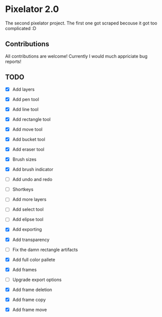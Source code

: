 # Pixelator 2.0

The second pixelator project. The first one got scraped becouse it got too complicated :D

## Contributions

All contributions are welcome! Currently I would much appriciate bug reports!

## TODO

- [x] Add layers
- [x] Add pen tool
- [x] Add line tool
- [x] Add rectangle tool
- [x] Add move tool
- [x] Add bucket tool 
- [x] Add eraser tool
- [x] Brush sizes
- [x] Add brush indicator
- [ ] Add undo and redo
- [ ] Shortkeys
- [ ] Add more layers
- [ ] Add select tool
- [ ] Add elipse tool
- [x] Add exporting
- [x] Add transparency
- [ ] Fix the damn rectangle artifacts
- [x] Add full color pallete 
- [x] Add frames
- [ ] Upgrade export options
- [x] Add frame deletion
- [x] Add frame copy
- [x] Add frame move

